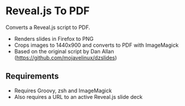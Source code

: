 # Reveal.js To PDF

Converts a Reveal.js script to PDF.

* Renders slides in Firefox to PNG
* Crops images to 1440x900 and converts to PDF with ImageMagick
* Based on the original script by Dan Allan (https://github.com/mojavelinux/dzslides)


## Requirements

* Requires Groovy, zsh and ImageMagick
* Also requires a URL to an active Reveal.js slide deck

